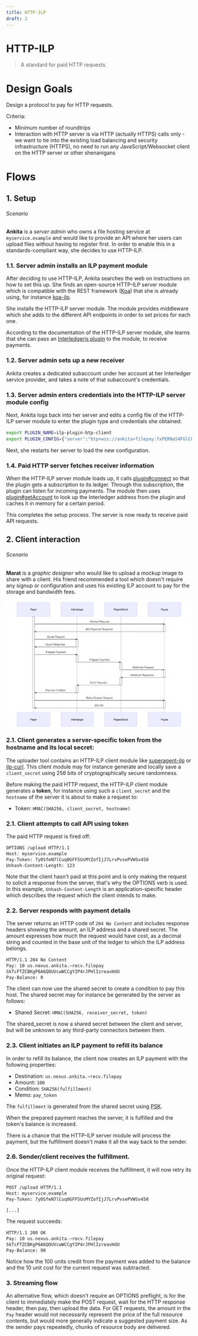 ```yaml
---
title: HTTP-ILP
draft: 2
---
```

# HTTP-ILP

> A standard for paid HTTP requests.

# Design Goals

Design a protocol to pay for HTTP requests.

Criteria:

* Minimum number of roundtrips
* Interaction with HTTP server is via HTTP (actually HTTPS) calls only - we want to tie into the existing load balancing and security infrastructure (HTTPS), no need to run any JavaScript/Websocket client on the HTTP server or other shenanigans

# Flows

## 1. Setup

###### Scenario

**Ankita** is a *server admin* who owns a file hosting service at `myservice.example` and would like to provide an API where her users can upload files without having to register first. In order to enable this in a standards-compliant way, she decides to use HTTP-ILP.

### 1.1. Server admin installs an ILP payment module

After deciding to use HTTP-ILP, Ankita searches the web on instructions on how to set this up. She finds an open-source HTTP-ILP server module which is compatible with the REST framework ([Koa](https://koajs.com)) that she is already using, for instance [koa-ilp](https://github.com/justmoon/koa-ilp).

She installs the HTTP-ILP server module. The module provides middleware which she adds to the different API endpoints in order to set prices for each one.

According to the documentation of the HTTP-ILP server module, she learns that she can pass an [Interledgerjs plugin](../0004-ledger-plugin-interface/0004-ledger-plugin-interface.md) to the module, to receive payments.

### 1.2. Server admin sets up a new receiver


Ankita creates a dedicated subaccount under her account at her Interledger service provider, and takes a note of that subaccount's credentials.

### 1.3. Server admin enters credentials into the HTTP-ILP server module config

Next, Ankita logs back into her server and edits a config file of the HTTP-ILP server module to enter the plugin type and credentials she obtained:

```sh
export PLUGIN_NAME=ilp-plugin-btp-client
export PLUGIN_CONFIG={"server":"btp+wss://ankita+filepay:fxPERNaS4FGlC8H7eg6UfYVlglmFynFc8nh5la9PBGM@nexus.justmoon.com"}
```

Next, she restarts her server to load the new configuration.

### 1.4. Paid HTTP server fetches receiver information

When the HTTP-ILP server module loads up, it calls [plugin#connect](../0004-ledger-plugin-interface/0004-ledger-plugin-interface.md#connect) so that the plugin
gets a subscription to its ledger. Through this subscription, the plugin can listen for incoming payments.
The module then uses [plugin#getAccount](../0004-ledger-plugin-interface/0004-ledger-plugin-interface.md#getaccount) to look up the Interledger address from the plugin
and caches it in memory for a certain period.

This completes the setup process. The server is now ready to receive paid API requests.

## 2. Client interaction

###### Scenario

**Marat** is a *graphic designer* who would like to upload a mockup image to share with a client. His friend recommended a tool which doesn't require any signup or configuration and uses his existing ILP account to pay for the storage and bandwidth fees.

![Sequence Diagram](sequence.png)

### 2.1. Client generates a server-specific token from the hostname and its local secret:

The uploader tool contains an HTTP-ILP client module
like [superagent-ilp](https://github.com/justmoon/superagent-ilp) or [ilp-curl](https://github.com/sharafian/ilp-curl).
This client module may for instance generate and locally save a `client_secret` using 256 bits of cryptographically secure randomness.

Before making the paid HTTP request, the HTTP-ILP client module generates a **token**, for instance using such a `client_secret` and the `hostname` of the server it is about to make a request to:

* Token: `HMAC(SHA256, client_secret, hostname)`

### 2.1. Client attempts to call API using token

The paid HTTP request is fired off:

``` http
OPTIONS /upload HTTP/1.1
Host: myservice.example
Pay-Token: 7y0SfeN7lCuq0GFF5UsMYZofIjJ7LrvPvsePVWSv450
Unhash-Content-Length: 123
```

Note that the client hasn't paid at this point and is only making the request to solicit a response from the server, that's why the OPTIONS verb is used. In this example,
`Unhash-Content-Length` is an application-specific header which describes the request which the client intends to make.

### 2.2. Server responds with payment details

The server returns an HTTP code of `204 No Content` and includes response headers showing the amount, an ILP address and a shared secret.
The amount expresses how much the request would have cost, as a decimal string and counted in the base unit of the ledger to which the ILP address belongs.

``` http
HTTP/1.1 204 No Content
Pay: 10 us.nexus.ankita.~recv.filepay SkTcFTZCBKgP6A6QOUVcwWCCgYIP4rJPHlIzreavHdU
Pay-Balance: 0
```

The client can now use the shared secret to create a condition to pay this host. The shared secret may for instance be generated by the server as follows:

* Shared Secret: `HMAC(SHA256, receiver_secret, token)`

The shared_secret is now a shared secret between the client and server, but will be unknown to any third-party connectors between them.

### 2.3. Client initiates an ILP payment to refill its balance

In order to refill its balance, the client now creates an ILP payment with the following properties:

* Destination: `us.nexus.ankita.~recv.filepay`
* Amount: `100`
* Condition: `SHA256(fulfillment)`
* Memo: `pay_token`

The `fulfillment` is generated from the shared secret using [PSK](../0016-pre-shared-key/0016-pre-shared-key.md).

When the prepared payment reaches the server, it is fulfilled and the token's balance is increased.

There is a chance that the HTTP-ILP server module will process the payment, but the fulfillment doesn't make it all the way back to the sender.

### 2.6. Sender/client receives the fulfillment.

Once the HTTP-ILP client module receives the fulfillment, it will now retry its original request:

``` http
POST /upload HTTP/1.1
Host: myservice.example
Pay-Token: 7y0SfeN7lCuq0GFF5UsMYZofIjJ7LrvPvsePVWSv450
```
```
[...]
```

The request succeeds:

``` http
HTTP/1.1 200 OK
Pay: 10 us.nexus.ankita.~recv.filepay SkTcFTZCBKgP6A6QOUVcwWCCgYIP4rJPHlIzreavHdU
Pay-Balance: 90
```

Notice how the 100 units credit from the payment was added to the balance and the 10 unit cost for the current request was subtracted.

### 3. Streaming flow

An alternative flow, which doesn't require an OPTIONS preflight, is for the client to immediately make the POST request, wait for the HTTP response header, then pay, then upload the data.
For GET requests, the amount in the `Pay` header would not necessarily represent the price of the full resource contents, but would more generally indicate a suggested payment size.
As the sender pays repeatedly, chunks of resource body are delivered.

